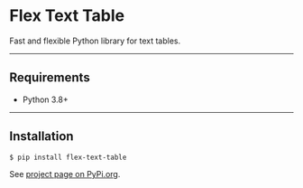 # Flex Text Table

Fast and flexible Python library for text tables.

---

## Requirements

* Python 3.8+

---

## Installation

```bash
$ pip install flex-text-table
```

See [project page on PyPi.org](https://pypi.org/project/flex-text-table/).
